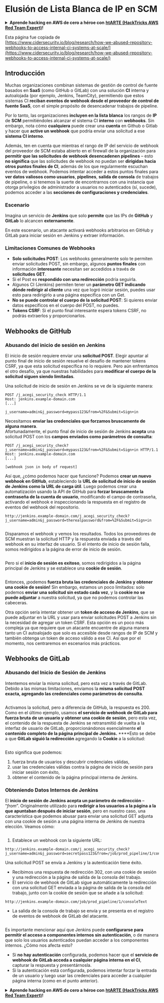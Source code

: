 # Elusión de Lista Blanca de IP en SCM

<details>

<summary><strong>Aprende hacking en AWS de cero a héroe con</strong> <a href="https://training.hacktricks.xyz/courses/arte"><strong>htARTE (HackTricks AWS Red Team Expert)</strong></a><strong>!</strong></summary>

Otras formas de apoyar a HackTricks:

* Si quieres ver a tu **empresa anunciada en HackTricks** o **descargar HackTricks en PDF**, consulta los [**PLANES DE SUSCRIPCIÓN**](https://github.com/sponsors/carlospolop)!
* Consigue el [**merchandising oficial de PEASS & HackTricks**](https://peass.creator-spring.com)
* Descubre [**La Familia PEASS**](https://opensea.io/collection/the-peass-family), nuestra colección de [**NFTs**](https://opensea.io/collection/the-peass-family) exclusivos
* **Únete al** 💬 [**grupo de Discord**](https://discord.gg/hRep4RUj7f) o al [**grupo de telegram**](https://t.me/peass) o **sigue** a **Twitter** 🐦 [**@carlospolopm**](https://twitter.com/carlospolopm)**.**
* **Comparte tus trucos de hacking enviando PRs a los repositorios de GitHub** [**HackTricks**](https://github.com/carlospolop/hacktricks) y [**HackTricks Cloud**](https://github.com/carlospolop/hacktricks-cloud).

</details>

Esta página fue copiada de [https://www.cidersecurity.io/blog/research/how-we-abused-repository-webhooks-to-access-internal-ci-systems-at-scale/](https://www.cidersecurity.io/blog/research/how-we-abused-repository-webhooks-to-access-internal-ci-systems-at-scale/)

## Introducción

Muchas organizaciones combinan sistemas de gestión de control de fuente basados en **SaaS** (como GitHub o GitLab) con una solución **CI** interna y autoalojada (por ejemplo, Jenkins, TeamCity), permitiendo que estos sistemas CI **reciban eventos de webhook desde el proveedor de control de fuente SaaS**, con el simple propósito de desencadenar trabajos de pipeline.

Por lo tanto, las organizaciones **incluyen en la lista blanca** los rangos de **IP** de **SCM** permitiéndoles alcanzar el sistema CI **interno** con **webhooks**. Sin embargo, nota cómo **cualquiera** puede crear una **cuenta** en Github o Gitlab y hacer que **active un webhook** que podría enviar una solicitud a ese **sistema CI interno**.

Además, ten en cuenta que mientras el rango de IP del servicio de webhook del proveedor de SCM estaba abierto en el firewall de la organización para **permitir que las solicitudes de webhook desencadenen pipelines** – esto **no significa** que las solicitudes de webhook no puedan ser **dirigidas hacia otros puntos finales de CI**, además de los que regularmente escuchan eventos de webhook. Podemos intentar acceder a estos puntos finales para **ver datos valiosos como usuarios**, **pipelines**, **salida de consola** de trabajos de pipeline, o si tenemos la suerte de encontrarnos con una instancia que otorga privilegios de administrador a usuarios no autenticados (sí, sucede), podemos acceder a las **secciones de configuraciones y credenciales**.

### Escenario

Imagina un servicio de **Jenkins** que solo **permite** que las IPs de **GitHub** y **GitLab** lo alcancen **externamente**.

En este escenario, un atacante activará webhooks arbitrarios en GitHub y GitLab para iniciar sesión en Jenkins y extraer información.

### Limitaciones Comunes de Webhooks

* **Solo solicitudes POST**: Los webhooks generalmente solo te permiten enviar solicitudes POST, sin embargo, algunos **puntos finales** con información **interesante** necesitan ser accedidos a través de **solicitudes GET**.
* Si el Post es **respondido con una redirección** podría seguirla.
* Algunos CI (Jenkins) permiten tener un **parámetro GET indicando dónde redirigir al cliente** una vez que logró iniciar sesión, puedes usar esto para redirigirlo a una página específica con un Get.
* **No se puede controlar el cuerpo de la solicitud POST**: Si quieres enviar datos específicos en el cuerpo del POST, no puedes.
* **Tokens CSRF**: Si el punto final interesante espera tokens CSRF, no podrás extraerlos y proporcionarlos.

## Webhooks de GitHub

### Abusando del inicio de sesión en Jenkins

El inicio de sesión requiere enviar una **solicitud POST**. Elegir apuntar al punto final de inicio de sesión resuelve el desafío de mantener tokens CSRF, ya que esta solicitud específica no lo requiere. Pero aún enfrentamos el otro desafío, ya que nuestras habilidades para **modificar el cuerpo de la solicitud siguen siendo limitadas**.

Una solicitud de inicio de sesión en Jenkins se ve de la siguiente manera:
```
POST /j_acegi_security_check HTTP/1.1
Host: jenkins.example-domain.com
[...]

j_username=admin&j_password=mypass123&from=%2F&Submit=Sign+in
```
Necesitamos **enviar las credenciales que forzamos bruscamente de alguna manera**.\
Afortunadamente, el punto final de inicio de sesión de Jenkins **acepta** una solicitud POST con los **campos enviados como parámetros de consulta**:
```
POST /j_acegi_security_check?j_username=admin&j_password=mypass123&from=%2F&Submit=Sign+in HTTP/1.1
Host: jenkins.example-domain.com
[...]

[webhook json in body of request]
```
Así que, ¿cómo podemos hacer que funcione? Podemos **crear un nuevo webhook en GitHub**, estableciendo la **URL de solicitud de inicio de sesión de Jenkins como la URL de carga útil**. Luego podemos crear una automatización usando la API de GitHub para **forzar bruscamente la contraseña de la cuenta de usuario**, modificando el campo de contraseña, activando el webhook e inspeccionando la respuesta en el registro de eventos del webhook del repositorio.
```
http://jenkins.example-domain.com/j_acegi_security_check?j_username=admin&j_password=therealpassword&from=%2F&Submit=Sign+in
```
<figure><img src="../../.gitbook/assets/image (7) (1) (1).png" alt=""><figcaption></figcaption></figure>

Disparamos el webhook y vemos los resultados. Todos los proveedores de SCM muestran la solicitud HTTP y la respuesta enviada a través del webhook en su interfaz de usuario.
Si el intento de inicio de sesión falla, somos redirigidos a la página de error de inicio de sesión.

<figure><img src="../../.gitbook/assets/image (6) (1) (2).png" alt=""><figcaption></figcaption></figure>

Pero si el **inicio de sesión es exitoso**, somos redirigidos a la página principal de Jenkins y se establece una **cookie de sesión**.

<figure><img src="../../.gitbook/assets/image (3) (1) (1).png" alt=""><figcaption></figcaption></figure>

Entonces, ¡podemos **fuerza bruta las credenciales de Jenkins y obtener una cookie de sesión!**
Sin embargo, estamos un poco limitados: solo podemos **enviar una solicitud sin estado cada vez**, y la **cookie no se puede adjuntar** a nuestra solicitud, ya que no podemos controlar las cabeceras.

Otra opción sería intentar obtener un **token de acceso de Jenkins**, que se puede adjuntar en la URL y usar para enviar solicitudes POST a Jenkins sin la necesidad de agregar un token CSRF. Esta opción es un poco más compleja ya que requiere que un atacante encuentre de alguna manera tanto un CI autoalojado que solo es accesible desde rangos de IP de SCM y también obtenga un token de acceso válido a ese CI. Así que por el momento, nos centraremos en escenarios más prácticos.

## Webhooks de GitLab

### Abusando del Inicio de Sesión de Jenkins

Intentemos enviar la misma solicitud, pero esta vez a través de GitLab. Debido a las mismas limitaciones, enviamos la **misma solicitud POST exacta, agregando las credenciales como parámetros de consulta**.

<figure><img src="../../.gitbook/assets/image (2) (2) (1).png" alt=""><figcaption></figcaption></figure>

Activamos la solicitud, pero a diferencia de GitHub, la respuesta es 200. Como en el último ejemplo, usamos **el servicio de webhook de GitLab para fuerza bruta de un usuario y obtener una cookie de sesión**, pero esta vez, el contenido de la respuesta de Jenkins se retransmitió de vuelta a la interfaz de usuario de GitLab, proporcionándonos esencialmente **el contenido completo de la página principal de Jenkins.**
\*\*\*\*Esto se debe a que **GitLab siguió la redirección** agregando la **Cookie** a la solicitud:

<figure><img src="../../.gitbook/assets/image (4) (1) (2).png" alt=""><figcaption></figcaption></figure>

Esto significa que podemos:

1. fuerza bruta de usuarios y descubrir credenciales válidas,
2. usar las credenciales válidas contra la página de inicio de sesión para iniciar sesión con éxito,
3. obtener el contenido de la página principal interna de Jenkins.

### Obteniendo Datos Internos de Jenkins

El **inicio de sesión de Jenkins acepta un parámetro de redirección** – “_from_”. Originalmente utilizado para **redirigir a los usuarios a la página a la que apuntaban después de iniciar sesión**, pero en nuestro caso, una característica que podemos abusar para enviar una solicitud GET adjunta con una cookie de sesión a una página interna de Jenkins de nuestra elección. Veamos cómo:

<figure><img src="../../.gitbook/assets/image (5) (1) (1) (2).png" alt=""><figcaption></figcaption></figure>

1. Establece un webhook con la siguiente URL:
```
http://jenkins.example-domain.com/j_acegi_security_check?j_username=admin&j_password=secretpass123&from=/job/prod_pipeline/1/consoleText&Submit=Sign+in
```
Una solicitud POST se envía a Jenkins y la autenticación tiene éxito.

* Recibimos una respuesta de redirección 302, con una cookie de sesión y una redirección a la página de salida de la consola del trabajo.
* El servicio de webhook de GitLab sigue automáticamente la redirección con una solicitud GET enviada a la página de salida de la consola del trabajo, junto con la cookie de sesión que se añade a la solicitud:
```
http://jenkins.example-domain.com/job/prod_pipeline/1/consoleText
```
* La salida de la consola de trabajo se envía y se presenta en el registro de eventos de webhook de GitLab del atacante.

<figure><img src="../../.gitbook/assets/image (1) (3).png" alt=""><figcaption></figcaption></figure>

Es importante mencionar aquí que Jenkins puede **configurarse para permitir el acceso a componentes internos sin autenticación**, o de manera que solo los usuarios autenticados puedan acceder a los componentes internos. ¿Cómo nos afecta esto?

* Si **no hay autenticación** configurada, podemos hacer que el **servicio de webhook de GitLab acceda a cualquier página interna en el CI**, capturar la respuesta y presentárnosla.
* Si la autenticación está configurada, podemos intentar forzar la entrada de un usuario y luego usar las credenciales para acceder a cualquier página interna (como en el punto anterior).

<details>

<summary><strong>Aprende hacking en AWS de cero a héroe con</strong> <a href="https://training.hacktricks.xyz/courses/arte"><strong>htARTE (HackTricks AWS Red Team Expert)</strong></a><strong>!</strong></summary>

Otras formas de apoyar a HackTricks:

* Si quieres ver a tu **empresa anunciada en HackTricks** o **descargar HackTricks en PDF** consulta los [**PLANES DE SUSCRIPCIÓN**](https://github.com/sponsors/carlospolop)!
* Consigue el [**merchandising oficial de PEASS & HackTricks**](https://peass.creator-spring.com)
* Descubre [**La Familia PEASS**](https://opensea.io/collection/the-peass-family), nuestra colección de [**NFTs**](https://opensea.io/collection/the-peass-family) exclusivos
* **Únete al** 💬 [**grupo de Discord**](https://discord.gg/hRep4RUj7f) o al [**grupo de telegram**](https://t.me/peass) o **sígueme** en **Twitter** 🐦 [**@carlospolopm**](https://twitter.com/carlospolopm)**.**
* **Comparte tus trucos de hacking enviando PRs a los repositorios de github de** [**HackTricks**](https://github.com/carlospolop/hacktricks) y [**HackTricks Cloud**](https://github.com/carlospolop/hacktricks-cloud).

</details>
